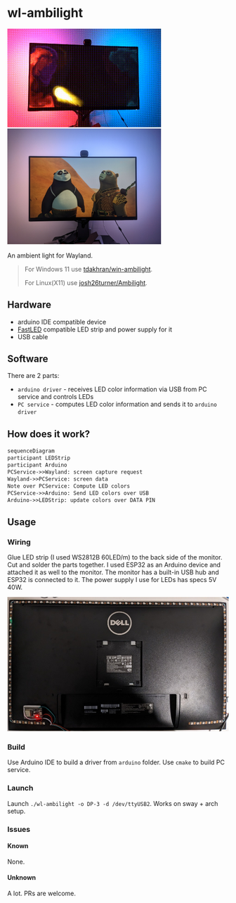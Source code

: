 # wl-ambilight

<p float="left" aligh="middle">
  <img src="media/wl-ambilight.gif" width="350" />
  <img src="media/panda.jpg" width="350" /> 
</p>

An ambient light for Wayland.

> For Windows 11 use [tdakhran/win-ambilight](https://github.com/tdakhran/win-ambilight).
>
> For Linux(X11) use [josh26turner/Ambilight](https://github.com/josh26turner/Ambilight).


## Hardware

* arduino IDE compatible device
* [FastLED](https://fastled.io/) compatible LED strip and power supply for it
* USB cable

## Software

There are 2 parts:

* `arduino driver` - receives LED color information via USB from PC service and controls LEDs
* `PC service` - computes LED color information and sends it to `arduino driver`

## How does it work?

```mermaid
sequenceDiagram
participant LEDStrip
participant Arduino
PCService->>Wayland: screen capture request
Wayland->>PCService: screen data
Note over PCService: Compute LED colors
PCService->>Arduino: Send LED colors over USB
Arduino->>LEDStrip: update colors over DATA PIN
```

## Usage

### Wiring

Glue LED strip (I used WS2812B 60LED/m) to the back side of the monitor.
Cut and solder the parts together. I used ESP32 as an Arduino device and attached it as well to the monitor. The monitor has a built-in USB hub and ESP32 is connected to it. The power supply I use for LEDs has specs 5V 40W.

<p float="left" aligh="middle">
  <img src="media/monitor.jpg" width="700" /> 
</p>

### Build

Use Arduino IDE to build a driver from `arduino` folder.
Use `cmake` to build PC service.

### Launch

Launch `./wl-ambilight -o DP-3 -d /dev/ttyUSB2`.
Works on sway + arch setup.

### Issues

#### Known

None.

#### Unknown

A lot. PRs are welcome.

